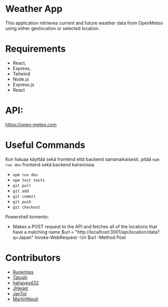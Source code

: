 # Weather App
 This application retrieves current and future weather data from OpenMeteo using either geolocation or selected location. 

# Requirements
-	React,
-	Express, 
-	Tailwind
-	Node.js
-	Express.js
-	React

# API: 
https://open-meteo.com

# Useful Commands
Kun haluaa käyttää sekä frontend että backend samanaikaisesti, pitää `npm run dev` frontend sekä backend kansioissa.
- ```npm run dev```
- ```npm test tests```
- ```git pull```
- ```git add```
- ```git commit```
- ```git push```
- ```git checkout```

Powershell komento:
- Makes a POST request to the API and fetches all of the locations that have a matching name
$url = "http://localhost:3001/api/location/data?q=Japan"
Invoke-WebRequest -Uri $url -Method Post

# Contributors
* [Runemies](https://github.com/Runemies)
* [Tatugh](https://github.com/Tatugh)
*	[hahayes432](https://github.com/hahayes432)
*	[JHeget](https://github.com/JHeget)
*	[JanToi](https://github.com/JanToi)
*	[MartinNipuli](https://github.com/MartinNipuli)